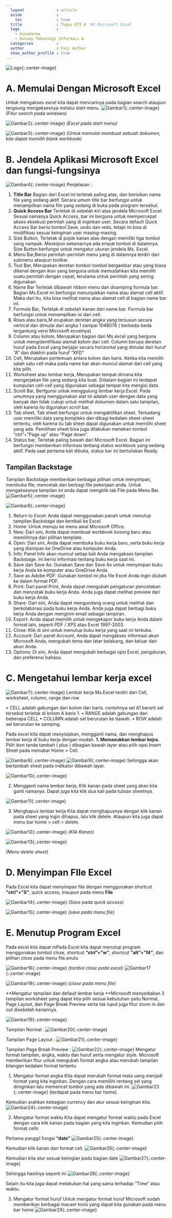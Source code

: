 ```yaml
---
  layout              : article
  aside               :
    toc               : true
  title               : Tugas KTI A '#3 Microsoft Excel
  tags                : 
    - Gunadarma
    - Konsep Teknologi Informasi A
  categories          : 
  author              : Faiz Authar
  show_author_profile : true
---
```

![Logo](/assets/images/Posts/2020-04-11-KTI-A-3/logo.png){:.center-image}

# A. Memulai Dengan Microsoft Excel
Untuk mengakses excel kita dapat mencarinya pada bagian search ataupun langsung mengaksesnya melalui start menu.
![Gambar1](/assets/images/Posts/2020-04-11-KTI-A-3/image001.png){:.center-image}
*(Fitur search pada windows)*

![Gambar2](/assets/images/Posts/2020-04-11-KTI-A-3/image002.png){:.center-image}
*(Excel pada start menu)*

![Gambar3](/assets/images/Posts/2020-04-11-KTI-A-3/image003.png){:.center-image}
*(Untuk memulai membuat sebuah dokumen, kita dapat memilih blank workbook)*

# B. Jendela Aplikasi Microsoft Excel dan fungsi-fungsinya
![Gambar4](/assets/images/Posts/2020-04-11-KTI-A-3/image004.png){:.center-image}
Penjelasan : 
1. **Title Bar** Bagian dari Excel ini terletak paling atas, dan berisikan nama file yang sedang aktif. Secara umum title bar berfungsi untuk menampilkan nama file yang sedang di buka pada program tersebut. 
2. **Quick Access Bar** Terletak di sebelah kiri atas jendela Microsoft Excel. Sesuai namanya Quick Access, bar ini berguna untuk mempercepat akses eksekusi perintah yang di inginkan user. Secara default Quick Access Bar berisi tombol Save, undo dan redo, tetapi ini bisa di modifikasi sesuai keinginan user masing-masing.
3. Size Button, Terletak di pojok kanan atas dengan memiliki tiga tombol yang nampak. Meskipun sebenarnya ada empat tombol di dalamnya. Size Button berfungsi untuk mengatur ukuran jendela Ms. Excel.
4. Menu Bar,Berisi perintah-perintah menu yang di dalamnya terdiri dari submenu ataupun toolbar.
5. Tool Bar, Merupakan deretan tombol-tombol bergambar atau yang biasa dikenal dengan ikon yang berguna untuk memudahkan kita memilih suatu perintah dengan cepat, terutama untuk perintah yang sering digunakan.
6. Name Bar Terletak dibawah ribbon menu dan disamping formula bar. Bagian Ms.Excel ini berfungsi menunjukkan nama atau alamat cell aktif. Maka dari itu, kita bisa melihat nama atau alamat cell di bagian name bar ini.
7. Formula Bar, Terletak di sebelah kanan dari name bar. Formula bar berfungsi untuk menampilkan isi dari cell.
8. Rows atau baris,M erupakan deretan angka yang tersusun secara vertical dan dimulai dari angka 1 sampai 1048576 ( berbeda-beda tergantung versi Microsoft eccelnya)
9. Column atau kolom, Merupakan bagian dari Ms.excel yang berguna untuk mengidentifikasi alamat kolom dari cell. Column berupa deretan huruf pada Excel yang berjajar secara horizontal yang dimulai dari huruf “A” dan diakhiri pada huruf “XFD”
10. Cell, Merupakan pertemuan antara kolom dan baris. Ketika kita memilih salah satu cell maka pada name bar akan muncul alamat dari cell yang kita pilih.
11. Worksheet atau lembar kerja, Merupakan tempat dimana kita mengerjakan file yang sedang kita buat. Didalam bagian ini terdapat kumpulan cell-cell yang digunakan sebagai tempat kita mengisi data.
12. Scroll Bar, Berfgunsi untuk menggulung lembar kerja Excel. Pada umumnya yang menggunakan alat ini adalah user dengan data yang banyak dan tidak cukup untuk melihat dokumen dalam satu tampilan, oleh karena itu digunakan scroll bar.
13. Tab sheet, Tab sheet berfungsi untuk mengaktifkan sheet. Terkadang user memiliki data yang kompleks dan dibagi kedalam sheet-sheet tertentu, oleh karena itu tab sheet dapat digunakan untuk memilihi sheet yang ada. Pemilihan sheet bisa juga dilakukan menekan tombol “ctrl”+”Page up” atau “Page down”.
14. Status bar, Terletak paling bawah dari Microsoft Excel. Bagian ini berfungsi memberikan informasi tentang status workbook yang sedang aktif. Pada saat pertama kali dibuka, status bar ini bertuliskan Ready.

## Tampilan Backstage
Tampilan Backstage memberikan berbagai pilihan untuk menyimpan, membuka file, mencetak dan berbagi file pekerjaan anda. Untuk mengaksesnya tampilan ini anda dapat mengklik tab File pada Menu Bar.
![Gambar5](/assets/images/Posts/2020-04-11-KTI-A-3/image005.png){:.center-image}

![Gambar6](/assets/images/Posts/2020-04-11-KTI-A-3/image006.png){:.center-image}

1. Return to Excel: Anda dapat menggunakan panah untuk menutup tampilan Backstage dan kembali ke Excel. 
2. Home: Untuk menuju ke menu awal Microsoft Office. 
3. New: Dari sini, Anda dapat membuat workbook kosong baru atau memilihnya dari pilihan template. 
4. Open: Dari sini, Anda dapat membuka buku kerja baru, serta buku kerja yang disimpan ke OneDrive atau komputer Anda. 
5. Info: Panel Info akan muncul setiap kali Anda mengakses tampilan Backstage. Ini berisi informasi tentang buku kerja saat ini. 
6. Save dan Save As: Gunakan Save dan Save As untuk menyimpan buku kerja Anda ke komputer atau OneDrive Anda. 
7. Save as Adobe PDF: Gunakan tombol ini jika file Excel Anda ingin diubah ke dalam format PDF. 
8. Print: Dari panel Print, Anda dapat mengubah pengaturan pencetakan dan mencetak buku kerja Anda. Anda juga dapat melihat preview dari buku kerja Anda. 
9. Share: Dari sini, Anda dapat mengundang orang untuk melihat dan berkolaborasi pada buku kerja Anda. Anda juga dapat berbagi buku kerja Anda dengan mengirim email sebagai lampiran. 
10. Export: Anda dapat memilih untuk mengekspor buku kerja Anda dalam format lain, seperti PDF / XPS atau Excel 1997-2003. 
11. Close: Klik di sini untuk menutup buku kerja yang saat ini terbuka. 
12. Account: Dari panel Account, Anda dapat mengakses informasi akun Microsoft Anda, mengubah tema dan latar belakang, dan keluar dari akun Anda. 
13. Options: Di sini, Anda dapat mengubah berbagai opsi Excel, pengaturan, dan preferensi bahasa. 


# C. Mengetahui lembar kerja excel
![Gambar7](/assets/images/Posts/2020-04-11-KTI-A-3/image007.png){:.center-image}
Lembar kerja Ms.Excel terdiri dari Cell, worksheet, column, range dan row

• CELL adalah gabungan dari kolom dan baris. contohnya sel A1 berarti sel tersebut terletak di kolom A baris 1. 
• RANGE adalah gabungan dari beberapa CELL 
• COLUMN adalah sel berurutan ke bawah. 
• ROW adalah sel berurutan ke samping. 

Pada excel kita dapat menyisipkan, mengganti nama, dan menghapus lembar kerja di buku kerja dengan mudah.
**1. Memasukkan lembar kejra.** Pilih ikon tanda tambah ( plus ) dibagian bawah layer atau pilih opsi Insert Sheet pada menubar Home > Cell. 

![Gambar8](/assets/images/Posts/2020-04-11-KTI-A-3/image008.png){:.center-image}
![Gambar9](/assets/images/Posts/2020-04-11-KTI-A-3/image009.png){:.center-image}
Sehingga akan bertambah sheet pada indikator dibawah layar.

![Gambar10](/assets/images/Posts/2020-04-11-KTI-A-3/image010.png){:.center-image}

2. Mengganti nama lembar kerja, Klik kanan pada sheet yang akan kita ganti namanya. Dapat juga kita klik dua kali pada tulisan sheetnya.

![Gambar11](/assets/images/Posts/2020-04-11-KTI-A-3/image011.png){:.center-image}

3. Menghapus lembar kerja
Kita dapat menghapusnya dengan klik kanan pada sheet yang ingin dihapus, lalu klik delete. Ataupun kita juga dapat menu bar home > cell > delete.

![Gambar12](/assets/images/Posts/2020-04-11-KTI-A-3/image012.png){:.center-image}
*(Klik Kanan)*

![Gambar13](/assets/images/Posts/2020-04-11-KTI-A-3/image013.png){:.center-image}

*(Menu delete sheet)*

# D. Menyimpan FIle Excel
Pada Excel kita dapat menyimpan file dengan menggunakan shortcut **"ctrl"+"S"**, quick access, maupun pada menu **File**

![Gambar14](/assets/images/Posts/2020-04-11-KTI-A-3/image014.png){:.center-image}
*(Save pada quick access)*

![Gambar15](/assets/images/Posts/2020-04-11-KTI-A-3/image015.png){:.center-image}
*(save pada menu file)*

# E. Menutup Program Excel
Pada excel kita dapat mPada Excel kita dapat menutup program menggunakan tombol close, shortcut **“ctrl”+”w”**, shortcut **“alt”+”f4”**, dan pilihan close pada menu file.enutu

![Gambar16](/assets/images/Posts/2020-04-11-KTI-A-3/image016.png){:.center-image}
*(tombol close pada excel)*
![Gambar17](/assets/images/Posts/2020-04-11-KTI-A-3/image017.png){:.center-image}

![Gambar18](/assets/images/Posts/2020-04-11-KTI-A-3/image018.png){:.center-image}
*(close pada menu file)*

**Mengatur tampilan dan default lembar kerja
**Microsoft menyediakan 3 tampilan worksheet yang dapat kita pilih sesuai kebutuhan yaitu Normal, Page Layout, dan Page Break Preview serta tak luput juga fitur zoom in dan out disebelah kanannya.

![Gambar19](/assets/images/Posts/2020-04-11-KTI-A-3/image019.png){:.center-image}

Tampilan Normal :
![Gambar20](/assets/images/Posts/2020-04-11-KTI-A-3/image020.png){:.center-image}

Tampilan Page Layout :
![Gambar21](/assets/images/Posts/2020-04-11-KTI-A-3/image021.png){:.center-image}

Tampilan Page Break Preview :
![Gambar22](/assets/images/Posts/2020-04-11-KTI-A-3/image022.png){:.center-image}
Mengatur format tampilan, angka, waktu dan huruf serta mengatur style. Microsoft memberikan fitur untuk mengubah format angka atau merubah tampilan bilangan kedalam format tertentu.

1. Mengatur format angka
Kita dapat merubah format mata uang menjadi format yang kita inginkan. Dengan cara memilihi rentang sel yang diinginkan lalu memencet tombol yang ada dibawah ini.
![Gambar23](/assets/images/Posts/2020-04-11-KTI-A-3/image023.png){:.center-image}
(terdapat pada menu bar home).

Kemudian arahkan kebagian currency dan atur sesuai keinginan kita.
![Gambar24](/assets/images/Posts/2020-04-11-KTI-A-3/image022.png){:.center-image}


2. Mengatur format waktu
Kita dapat mengatur format waktu pada Excel dengan cara klik kanan pada bagian yang kita inginkan. Kemudian pilih format cells

Pertama panggil fungsi **“date”**
![Gambar25](/assets/images/Posts/2020-04-11-KTI-A-3/image025.png){:.center-image}


Kemudian klik kanan dan format cell.
![Gambar26](/assets/images/Posts/2020-04-11-KTI-A-3/image026.png){:.center-image}


Kemudian kita atur sesuai keiingian pada bagian date 
![Gambar27](/assets/images/Posts/2020-04-11-KTI-A-3/image027.png){:.center-image}


Sehingga hasilnya seperti ini
![Gambar28](/assets/images/Posts/2020-04-11-KTI-A-3/image028.png){:.center-image}


Selain itu kita juga dapat melakukan hal yang sama terhadap “Time” atau waktu.

3. Mengatur format huruf
Untuk mengatur format huruf Microsoft sudah memberikan berbagai macam tools yang dapat kita gunakan pada menu bar home
![Gambar29](/assets/images/Posts/2020-04-11-KTI-A-3/image029.png){:.center-image}
